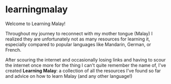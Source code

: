 # learningmalay
Welcome to Learning Malay!

Throughout my journey to reconnect with my mother tongue (Malay) I realized they are unfortunately not as many resources for learning it, especially compared to popular languages like Mandarin, German, or French.

After scouring the internet and occasionally losing links and having to scour the internet once more for the thing I can't quite remember the name of, I've created **Learning Malay**: a collection of all the resources I've found so far and advice on how to learn Malay (and any other language!)


